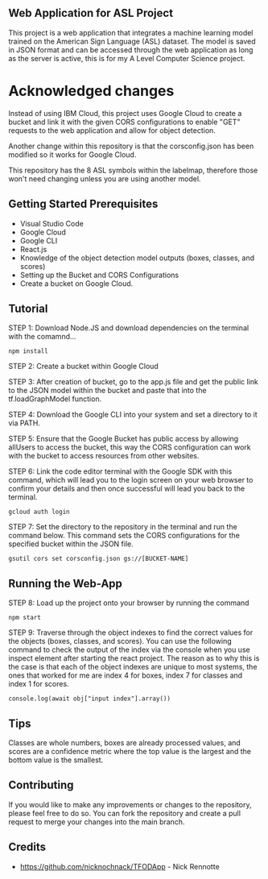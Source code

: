 ## Web Application for ASL Project
This project is a web application that integrates a machine learning model trained on the American Sign Language (ASL) dataset. The model is saved in JSON format and can be accessed through the web application as long as the server is active, this is for my A Level Computer Science project.

# Acknowledged changes
Instead of using IBM Cloud, this project uses Google Cloud to create a bucket and link it with the given CORS configurations to enable "GET" requests to the web application and allow for object detection.

Another change within this repository is that the corsconfig.json has been modified so it works for Google Cloud.

This repository has the 8 ASL symbols within the labelmap, therefore those won't need changing unless you are using another model.

## Getting Started Prerequisites
- Visual Studio Code
- Google Cloud 
- Google CLI 
- React.js 
- Knowledge of the object detection model outputs (boxes, classes, and scores)
- Setting up the Bucket and CORS Configurations
- Create a bucket on Google Cloud.

## Tutorial

STEP 1: Download Node.JS and download dependencies on the terminal with the comamnd...

```npm install ```

STEP 2: Create a bucket within Google Cloud

STEP 3: After creation of bucket, go to the app.js file and get the public link to the JSON model within the bucket and paste that into the tf.loadGraphModel function.

STEP 4: Download the Google CLI into your system and set a directory to it via PATH.

STEP 5: Ensure that the Google Bucket has public access by allowing allUsers to access the bucket, this way the CORS configuration can work with the bucket to access resources from other websites.

STEP 6: Link the code editor terminal with the Google SDK with this command, which will lead you to the login screen on your web browser to confirm your details and then once successful will lead you back to the terminal.

```gcloud auth login ```

STEP 7: Set the directory to the repository in the terminal and run the command below. This command sets the CORS configurations for the specified bucket within the JSON file.

```gsutil cors set corsconfig.json gs://[BUCKET-NAME]```


## Running the Web-App
STEP 8: Load up the project onto your browser by running the command

```npm start ```


STEP 9: Traverse through the object indexes to find the correct values for the objects (boxes, classes, and scores). You can use the following command to check the output of the index via the console when you use inspect element after starting the react project. The reason as to why this is the case is that each of the object indexes are unique to most systems, the ones that worked for me are index 4 for boxes, index 7 for classes and index 1 for scores.

``` console.log(await obj["input index"].array()) ```

## Tips
Classes are whole numbers, boxes are already processed values, and scores are a confidence metric where the top value is the largest and the bottom value is the smallest.

## Contributing
If you would like to make any improvements or changes to the repository, please feel free to do so. You can fork the repository and create a pull request to merge your changes into the main branch.

## Credits
- https://github.com/nicknochnack/TFODApp - Nick Rennotte
